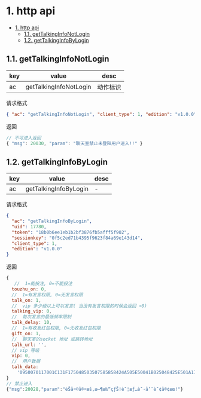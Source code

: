 # 1. http api

<!-- TOC -->

- [1. http api](#1-http-api)
  - [1.1. getTalkingInfoNotLogin](#11-gettalkinginfonotlogin)
  - [1.2. getTalkingInfoByLogin](#12-gettalkinginfobylogin)

<!-- /TOC -->

## 1.1. getTalkingInfoNotLogin

| key | value                  | desc     |
| --- | ---------------------- | -------- |
| ac  | getTalkingInfoNotLogin | 动作标识 |

请求格式

```json
{ "ac": "getTalkingInfoNotLogin", "client_type": 1, "edition": "v1.0.0" }
```

返回

```javascript
// 不可进入返回
{ "msg": 20030, "param": "聊天室禁止未登陆用户进入!!" }
```

## 1.2. getTalkingInfoByLogin

| key | value                 | desc |
| --- | --------------------- | ---- |
| ac  | getTalkingInfoByLogin | -    |

请求格式

```json
{
  "ac": "getTalkingInfoByLogin",
  "uid": 17780,
  "token": "18b0b6ee1eb1b2bf3876fb5afff5f902",
  "sessionkey": "0f5c2ed71b4395f9623f84a69e143d14",
  "client_type": 1,
  "edition": "v1.0.0"
}
```

返回

```javascript
{
   //  1=能投注, 0=不能投注
  touzhu_on: 0,
  //  1=有发言权限, 0=无发言权限
  talk_on: 1,
  //  vip 多少级以上可以发言( 当没有发言权限的时候会返回 >0)
  talking_vip: 0,
  //  每次发言的最低频率限制
  talk_delay: 10,
  //  1=有收发红包权限, 0=无收发红包权限
  gift_on: 1,
  //  聊天室的socket 地址 或跳转地址
  talk_url: '',
  // vip 等级
  vip: 0,
  //  用户数据
  talk_data:
    '0950070117001C131F175048503507585858424A505E50041B025048425E501A171316504850505E50061315504850031306505E5006131E192D1D1C5048435E50151B14062D1D1C5048430F'
}
// 禁止进入
{"msg":20028,"param":"èŠå¤©å®¤æš‚æ—¶æ‰“çƒŠ!è¯¦æƒ…è¯·å’¨è¯¢å®¢æœ!"}
```
